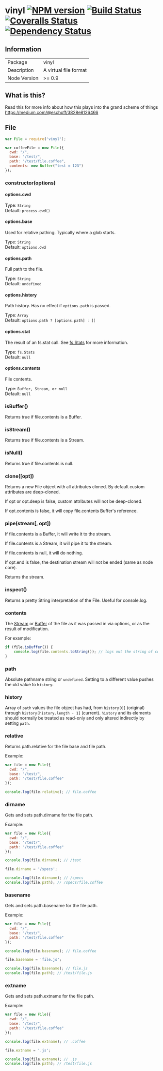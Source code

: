 # vinyl [![NPM version][npm-image]][npm-url] [![Build Status][travis-image]][travis-url] [![Coveralls Status][coveralls-image]][coveralls-url] [![Dependency Status](https://david-dm.org/wearefractal/vinyl.png?theme=shields.io)](https://david-dm.org/wearefractal/vinyl)


## Information

<table>
<tr>
<td>Package</td><td>vinyl</td>
</tr>
<tr>
<td>Description</td>
<td>A virtual file format</td>
</tr>
<tr>
<td>Node Version</td>
<td>>= 0.9</td>
</tr>
</table>

## What is this?

Read this for more info about how this plays into the grand scheme of things https://medium.com/@eschoff/3828e8126466

## File

```javascript
var File = require('vinyl');

var coffeeFile = new File({
  cwd: "/",
  base: "/test/",
  path: "/test/file.coffee",
  contents: new Buffer("test = 123")
});
```

### constructor(options)

#### options.cwd

Type: `String`<br>
Default: `process.cwd()`

#### options.base

Used for relative pathing. Typically where a glob starts.

Type: `String`<br>
Default: `options.cwd`

#### options.path

Full path to the file.

Type: `String`<br>
Default: `undefined`

#### options.history

Path history. Has no effect if `options.path` is passed.

Type: `Array`<br>
Default: `options.path ? [options.path] : []`

#### options.stat

The result of an fs.stat call. See [fs.Stats](http://nodejs.org/api/fs.html#fs_class_fs_stats) for more information.

Type: `fs.Stats`<br>
Default: `null`

#### options.contents

File contents.

Type: `Buffer, Stream, or null`<br>
Default: `null`

### isBuffer()

Returns true if file.contents is a Buffer.

### isStream()

Returns true if file.contents is a Stream.

### isNull()

Returns true if file.contents is null.

### clone([opt])

Returns a new File object with all attributes cloned.
By default custom attributes are deep-cloned.

If opt or opt.deep is false, custom attributes will not be deep-cloned.

If opt.contents is false, it will copy file.contents Buffer's reference.

### pipe(stream[, opt])

If file.contents is a Buffer, it will write it to the stream.

If file.contents is a Stream, it will pipe it to the stream.

If file.contents is null, it will do nothing.

If opt.end is false, the destination stream will not be ended (same as node core).

Returns the stream.

### inspect()

Returns a pretty String interpretation of the File. Useful for console.log.

### contents

The [Stream](https://nodejs.org/api/stream.html#stream_stream) or [Buffer](https://nodejs.org/api/buffer.html#buffer_class_buffer) of the file as it was passed in via options, or as the result of modification.

For example:
```js
if (file.isBuffer()) {
    console.log(file.contents.toString()); // logs out the string of contents
}
```

### path

Absolute pathname string or `undefined`. Setting to a different value pushes the old value to `history`.

### history

Array of `path` values the file object has had, from `history[0]` (original) through `history[history.length - 1]` (current). `history` and its elements should normally be treated as read-only and only altered indirectly by setting `path`.

### relative

Returns path.relative for the file base and file path.

Example:

```javascript
var file = new File({
  cwd: "/",
  base: "/test/",
  path: "/test/file.coffee"
});

console.log(file.relative); // file.coffee
```

### dirname

Gets and sets path.dirname for the file path.

Example:

```javascript
var file = new File({
  cwd: "/",
  base: "/test/",
  path: "/test/file.coffee"
});

console.log(file.dirname); // /test

file.dirname = '/specs';

console.log(file.dirname); // /specs
console.log(file.path); // /specs/file.coffee
````

### basename

Gets and sets path.basename for the file path.

Example:

```javascript
var file = new File({
  cwd: "/",
  base: "/test/",
  path: "/test/file.coffee"
});

console.log(file.basename); // file.coffee

file.basename = 'file.js';

console.log(file.basename); // file.js
console.log(file.path); // /test/file.js
````

### extname

Gets and sets path.extname for the file path.

Example:

```javascript
var file = new File({
  cwd: "/",
  base: "/test/",
  path: "/test/file.coffee"
});

console.log(file.extname); // .coffee

file.extname = '.js';

console.log(file.extname); // .js
console.log(file.path); // /test/file.js
````

[npm-url]: https://npmjs.org/package/vinyl
[npm-image]: https://badge.fury.io/js/vinyl.png
[travis-url]: https://travis-ci.org/wearefractal/vinyl
[travis-image]: https://travis-ci.org/wearefractal/vinyl.png?branch=master
[coveralls-url]: https://coveralls.io/r/wearefractal/vinyl
[coveralls-image]: https://coveralls.io/repos/wearefractal/vinyl/badge.png
[depstat-url]: https://david-dm.org/wearefractal/vinyl
[depstat-image]: https://david-dm.org/wearefractal/vinyl.png
